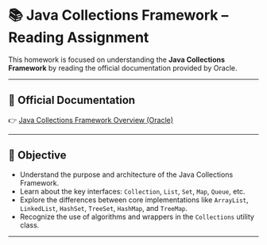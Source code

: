# 📚 Java Collections Framework – Reading Assignment

This homework is focused on understanding the **Java Collections Framework** by reading the official documentation provided by Oracle.

---

## 🔗 Official Documentation

👉 [Java Collections Framework Overview (Oracle)](https://docs.oracle.com/javase/8/docs/technotes/guides/collections/overview.html)

---

## 🎯 Objective

- Understand the purpose and architecture of the Java Collections Framework.
- Learn about the key interfaces: `Collection`, `List`, `Set`, `Map`, `Queue`, etc.
- Explore the differences between core implementations like `ArrayList`, `LinkedList`, `HashSet`, `TreeSet`, `HashMap`, and `TreeMap`.
- Recognize the use of algorithms and wrappers in the `Collections` utility class.

---